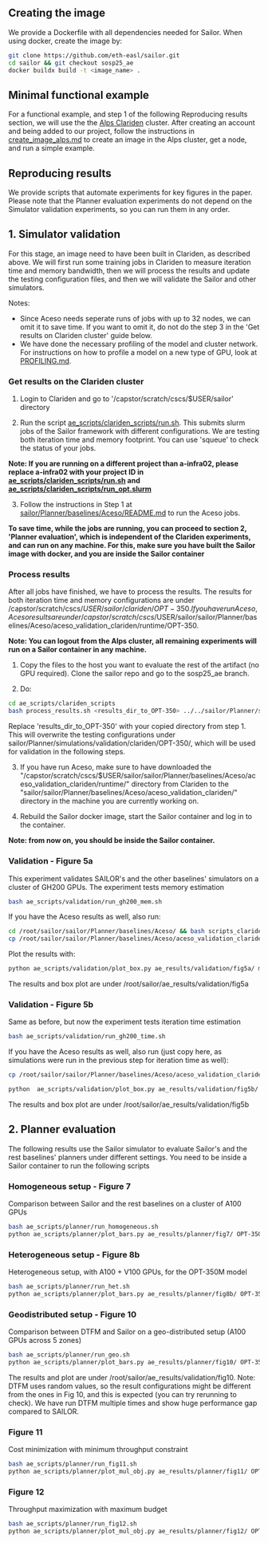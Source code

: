 ## Creating the image

We provide a Dockerfile with all dependencies needed for Sailor.
When using docker, create the image by:

```bash
git clone https://github.com/eth-easl/sailor.git
cd sailor && git checkout sosp25_ae
docker buildx build -t <image_name> .
```

## Minimal functional example

For a functional example, and step 1 of the following Reproducing results section, we will use the the [Alps Clariden](https://docs.cscs.ch/clusters/clariden/#logging-into-clariden) cluster.
After creating an account and being added to our project, follow the instructions in [create_image_alps.md](create_image_alps.md) to create an image in the Alps cluster, get a node, and run a simple example.

## Reproducing results

We provide scripts that automate experiments for key figures in the paper.
Please note that the Planner evaluation experiments do not depend on the Simulator validation experiments, so you can run them in any order.

## 1. Simulator validation

For this stage, an image need to have been built in Clariden, as described above. We will first run some training jobs in Clariden to measure iteration time and memory bandwidth, then we will process the results and update the testing configuration files, and then we will validate the Sailor and other simulators.

Notes:
* Since Aceso needs seperate runs of jobs with up to 32 nodes, we can omit it to save time. If you want to omit it, do not do the step 3 in the 'Get results on Clariden cluster' guide below.
* We have done the necessary profiling of the model and cluster network. For instructions on how to profile a model on a new type of GPU, look at [PROFILING.md](docs/PROFILING.md).

### Get results on the Clariden cluster

1. Login to Clariden and go to '/capstor/scratch/cscs/$USER/sailor' directory

2.  Run the script [ae_scripts/clariden_scripts/run.sh](ae_scripts/clariden_scripts/run.sh). This submits slurm jobs of the Sailor framework with different configurations. We are testing both iteration time and memory footprint. You can use 'squeue' to check the status of your jobs.

**Note: If you are running on a different project than a-infra02, please replace a-infra02 with your project ID in [ae_scripts/clariden_scripts/run.sh](ae_scripts/clariden_scripts/run.sh) and [ae_scripts/clariden_scripts/run_opt.slurm](ae_scripts/clariden_scripts/run_opt.slurm)**

3. Follow the instructions in Step 1 at [sailor/Planner/baselines/Aceso/README.md](/sailor/Planner/baselines/Aceso/README.md) to run the Aceso jobs.

**To save time, while the jobs are running, you can proceed to section 2, 'Planner evaluation', which is independent of the Clariden experiments, and can run on any machine. For this, make sure you have built the Sailor image with docker, and you are inside the Sailor container**


### Process results
After all jobs have finished, we have to process the results. The results for both iteration time and memory configurations are under /capstor/scratch/cscs/$USER/sailor/clariden/OPT-350.
If you have run Aceso, Aceso results are under /capstor/scratch/cscs/$USER/sailor/sailor/Planner/baselines/Aceso/aceso_validation_clariden/runtime/OPT-350.

**Note: You can logout from the Alps cluster, all remaining experiments will run on a Sailor container in any machine.**

1. Copy the files to the host you want to evaluate the rest of the artifact (no GPU required). Clone the sailor repo and go to the sosp25_ae branch.

2. Do:

```bash
cd ae_scripts/clariden_scripts
bash process_results.sh <results_dir_to_OPT-350> ../../sailor/Planner/simulations/validation/clariden/OPT-350/
```

Replace 'results_dir_to_OPT-350' with your copied directory from step 1. This will overwrite the testing configurations under sailor/Planner/simulations/validation/clariden/OPT-350/, which will be used for validation in the following steps.

3. If you have run Aceso, make sure to have downloaded the "/capstor/scratch/cscs/$USER/sailor/sailor/Planner/baselines/Aceso/aceso_validation_clariden/runtime/" directory from Clariden to the "sailor/sailor/Planner/baselines/Aceso/aceso_validation_clariden/" directory in the machine you are currently working on.

3. Rebuild the Sailor docker image, start the Sailor container and log in to the container.

**Note: from now on, you should be inside the Sailor container.**

### Validation - Figure 5a

This experiment validates SAILOR's and the other baselines' simulators on a cluster of GH200 GPUs.
The experiment tests memory estimation

```bash
bash ae_scripts/validation/run_gh200_mem.sh
```

If you have the Aceso results as well, also run:
```bash
cd /root/sailor/sailor/Planner/baselines/Aceso/ && bash scripts_clariden/aceso_opt_simulate.sh && python scripts_clariden/compare_aceso.py && cd /root/sailor
cp /root/sailor/sailor/Planner/baselines/Aceso/aceso_validation_clariden/plot_data/OPT-350/Aceso-mem.csv /root/sailor/ae_results/validation/fig5a/
```

Plot the results with:

```bash
python ae_scripts/validation/plot_box.py ae_results/validation/fig5a/ mem
```

The results and box plot are under /root/sailor/ae_results/validation/fig5a

### Validation - Figure 5b

Same as before, but now the experiment tests iteration time estimation

```bash
bash ae_scripts/validation/run_gh200_time.sh
```

If you have the Aceso results as well, also run (just copy here, as simulations were run in the previous step for iteration time as well):
```bash
cp /root/sailor/sailor/Planner/baselines/Aceso/aceso_validation_clariden/plot_data/OPT-350/Aceso-time.csv /root/sailor/ae_results/validation/fig5b/
```

```bash
python  ae_scripts/validation/plot_box.py ae_results/validation/fig5b/ time
```

The results and box plot are under /root/sailor/ae_results/validation/fig5b

## 2. Planner evaluation

The following results use the Sailor simulator to evaluate Sailor's and the rest baselines' planners under different settings. You need to be inside a Sailor container to run the following scripts

### Homogeneous setup - Figure 7

Comparison between Sailor and the rest baselines on a cluster of A100 GPUs

```bash
bash ae_scripts/planner/run_homogeneous.sh
python ae_scripts/planner/plot_bars.py ae_results/planner/fig7/ OPT-350 homogeneous ae_results/planner/fig7/fig7.png
```

### Heterogeneous setup - Figure 8b

Heterogeneous setup, with A100 + V100 GPUs, for the OPT-350M model


```bash
bash ae_scripts/planner/run_het.sh
python ae_scripts/planner/plot_bars.py ae_results/planner/fig8b/ OPT-350 heterogeneous-imbalanced ae_results/planner/fig8b/fig8b.png
```

### Geodistributed setup - Figure 10

Comparison between DTFM and Sailor on a geo-distributed setup (A100 GPUs across 5 zones)

```bash
bash ae_scripts/planner/run_geo.sh
python ae_scripts/planner/plot_bars.py ae_results/planner/fig10/ OPT-350 geo ae_results/planner/fig10/fig10.png
```

The results and plot are under /root/sailor/ae_results/validation/fig10.
Note: DTFM uses random values, so the result configurations might be different from the ones in Fig 10, and this is expected (you can try rerunning to check). We have run DTFM multiple times and show huge performance gap compared to SAILOR.

### Figure 11

Cost minimization with minimum throughput constraint

```bash
bash ae_scripts/planner/run_fig11.sh
python ae_scripts/planner/plot_mul_obj.py ae_results/planner/fig11/ OPT-350 dollars_per_iter ae_results/planner/fig11/fig11.png
```

### Figure 12

Throughput maximization with maximum budget

```bash
bash ae_scripts/planner/run_fig12.sh
python ae_scripts/planner/plot_mul_obj.py ae_results/planner/fig12/ OPT-350 total_throughput ae_results/planner/fig12/fig12.png
```

